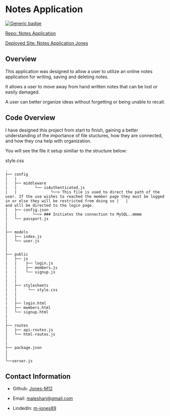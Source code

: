 # Notes Application

[![Generic badge](https://img.shields.io/badge/VERSION-1.1.0-PINK.svg)](https://shields.io/)

[Repo: Notes Application](https://github.com/Jones-M12/Notes-Application-Jones)

[Deployed Site: Notes Application Jones](https://notes-application-jones.herokuapp.com/)


## Overview

This application was designed to allow a user to utilize an online notes application for writing, saving and deleting notes. 

It allows a user to move away from hand written notes that can be lost or easily damaged.

A user can better organize ideas without forgetting or being unable to recall.

## Code Overview

I have designed this project from start to finish, gaining a better understanding of the importance of file stuctures, how they are connected, and how they cna help with organization.

You will see the file it setup similiar to the structure below:

style.css
```
.
├── config
|   |
|   ├── middleware
|   |        └── isAuthenticated.js
|   |               └──> This file is used to direct the path of the user. If the use wishes to reached the member page they must be logged in or else they will be restricted from doing so |   |                     and wlll be directed to the login page.
│   ├── config.json
|   |       └──> ### Initiates the connection to MySQL..mmmm
│   └── passport.js
|
│ 
├── models
│   ├── index.js
│   └── user.js
│
│
├── public
│   ├── js
|   |    ├── login.js
|   |    ├── members.js
|   |    └── signup.js
|   |
|   |
│   ├── stylesheets
|   |     └── style.css
|   |
|   |
|   ├── login.html
|   ├── members.html
│   └── signup.html
|
|
├── routes
│   ├── api-routes.js
│   └── html-routes.js
│
|
├── package.json
|   
│
└──server.js

```


## Contact Information

* Github: [Jones-M12](https://github.com/Jones-M12) 

* Email: malesharj@gmail.com 

* LindedIn: [m-jones89](https://www.linkedin.com/in/m-jones89/)



